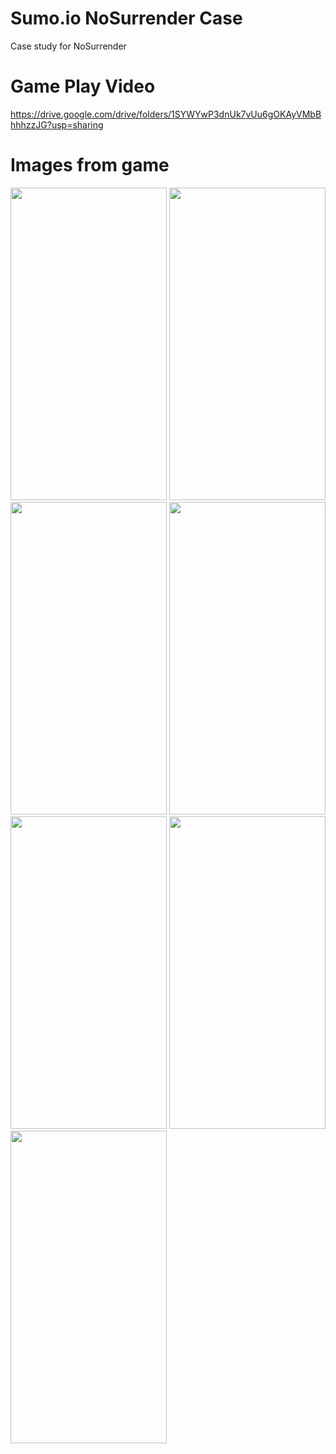 # Sumo.io NoSurrender Case
 Case study for NoSurrender

# Game Play Video
https://drive.google.com/drive/folders/1SYWYwP3dnUk7vUu6gOKAyVMbBhhhzzJG?usp=sharing

# Images from game

<image src= "https://github.com/BatuhanAltinel/Sumo.io-NoSurrender-Case/assets/17069232/30030988-c7df-4cbe-985e-4f03dad7a119" width="250" height="500">
<image src= "https://github.com/BatuhanAltinel/Sumo.io-NoSurrender-Case/assets/17069232/b6867927-6e3a-4ecc-857f-cc4ff9cfc575 " width="250" height="500">
<image src= "https://github.com/BatuhanAltinel/Sumo.io-NoSurrender-Case/assets/17069232/0796bdd6-96a2-44c0-8187-cd3a049cc820 " width="250" height="500">
<image src= "https://github.com/BatuhanAltinel/Sumo.io-NoSurrender-Case/assets/17069232/58a40863-7291-42e0-bdf2-604f411c2b7d " width="250" height="500">
<image src= "https://github.com/BatuhanAltinel/Sumo.io-NoSurrender-Case/assets/17069232/1ef045b4-d56a-4816-9209-22460c09df01 " width="250" height="500">
<image src= "https://github.com/BatuhanAltinel/Sumo.io-NoSurrender-Case/assets/17069232/ed3969f4-652f-49d2-813a-f0a0a72a3a78 " width="250" height="500">
<image src= "https://github.com/BatuhanAltinel/Sumo.io-NoSurrender-Case/assets/17069232/cfff0c0e-1f9e-4394-9f08-39328bb731f2 " width="250" height="500">
